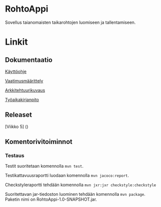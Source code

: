 # RohtoAppi
Sovellus taianomaisten taikarohtojen luomiseen ja tallentamiseen.

# Linkit

## Dokumentaatio

[Käyttöohje](https://github.com/ikylios/ot-harjoitustyo/blob/master/dokumentointi/kayttoohje.md)

[Vaatimusmäärittely](https://github.com/ikylios/ot-harjoitustyo/blob/master/dokumentointi/vaatimusmaarittely.md)

[Arkkitehtuurikuvaus](https://github.com/ikylios/ot-harjoitustyo/blob/master/dokumentointi/arkkitehtuuri.md)

[Työaikakirjanpito](https://github.com/ikylios/ot-harjoitustyo/blob/master/dokumentointi/tyotunnit.md)

## Releaset
[Viikko 5] ()

## Komentorivitoiminnot

### Testaus
Testit suoritetaan komennolla `mvn test`.

Testikattavuusraportti luodaan komennolla `mvn jacoco:report`.

Checkstyleraportti tehdään komennolla `mvn jxr:jxr checkstyle:checkstyle`

Suoritettavan jar-tiedoston luominen tehdään komennolla `mvn package`. Paketin nimi on RohtoAppi-1.0-SNAPSHOT.jar.
